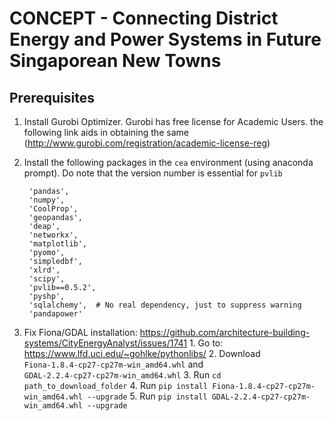 # CONCEPT - Connecting District Energy and Power Systems in Future Singaporean New Towns

## Prerequisites

1. Install Gurobi Optimizer. Gurobi has free license for Academic Users. the following link aids in obtaining the same 
(http://www.gurobi.com/registration/academic-license-reg)

2. Install the following packages in the `cea` environment (using anaconda prompt). Do note that the version number 
is essential for `pvlib`

        'pandas',
        'numpy',
        'CoolProp',
        'geopandas',
        'deap',
        'networkx',
        'matplotlib',
        'pyomo',
        'simpledbf',
        'xlrd',
        'scipy',
        'pvlib==0.5.2',
        'pyshp',
        'sqlalchemy',  # No real dependency, just to suppress warning
        'pandapower'
        
3. Fix Fiona/GDAL installation: https://github.com/architecture-building-systems/CityEnergyAnalyst/issues/1741
        1. Go to: https://www.lfd.uci.edu/~gohlke/pythonlibs/
        2. Download `Fiona‑1.8.4‑cp27‑cp27m‑win_amd64.whl` and `GDAL‑2.2.4‑cp27‑cp27m‑win_amd64.whl`
        3. Run `cd path_to_download_folder`
        4. Run `pip install Fiona-1.8.4-cp27-cp27m-win_amd64.whl --upgrade`
        5. Run `pip install GDAL-2.2.4-cp27-cp27m-win_amd64.whl --upgrade`